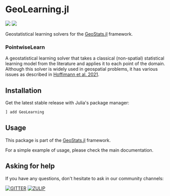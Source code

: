 # GeoLearning.jl

[![][build-img]][build-url] [![][codecov-img]][codecov-url]

Geostatistical learning solvers for the [GeoStats.jl](https://github.com/JuliaEarth/GeoStats.jl) framework.

### PointwiseLearn

A geostatistical learning solver that takes a classical (non-spatial)
statistical learning model from the literature and applies it to each
point of the domain. Although this solver is widely used in geospatial
problems, it has various issues as described in
[Hoffimann et al. 2021](https://arxiv.org/abs/2102.08791).

## Installation

Get the latest stable release with Julia's package manager:

```julia
] add GeoLearning
```

## Usage

This package is part of the [GeoStats.jl](https://github.com/JuliaEarth/GeoStats.jl) framework.

For a simple example of usage, please check the main documentation.

## Asking for help

If you have any questions, don't hesitate to ask in our community channels:

[![GITTER][gitter-img]][gitter-url]
[![ZULIP][zulip-img]][zulip-url]

[build-img]: https://img.shields.io/github/workflow/status/JuliaEarth/GeoLearning.jl/CI?style=flat-square
[build-url]: https://github.com/JuliaEarth/GeoLearning.jl/actions

[codecov-img]: https://img.shields.io/codecov/c/github/JuliaEarth/GeoLearning.jl?style=flat-square
[codecov-url]: https://codecov.io/gh/JuliaEarth/GeoLearning.jl

[gitter-img]: https://img.shields.io/badge/chat-on%20gitter-bc0067?style=flat-square
[gitter-url]: https://gitter.im/JuliaEarth/GeoStats.jl

[zulip-img]: https://img.shields.io/badge/chat-on%20zulip-9cf?style=flat-square
[zulip-url]: https://julialang.zulipchat.com/#narrow/stream/276201-geostats.2Ejl
